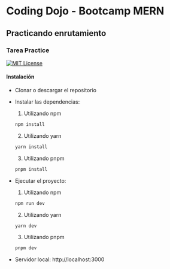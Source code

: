 # Coding Dojo - Bootcamp MERN
## Practicando enrutamiento
### Tarea Practice
[![MIT License](https://img.shields.io/badge/License-MIT-green.svg)](https://choosealicense.com/licenses/mit/)
#### Instalación
- Clonar o descargar el repositorio
- Instalar las dependencias:
    1. Utilizando npm
    ```bash
    npm install
    ```

    2. Utilizando yarn
    ```bash
    yarn install
    ```

    3. Utilizando pnpm
    ```bash
    pnpm install
    ```

- Ejecutar el proyecto:
    1. Utilizando npm
    ```bash
    npm run dev
    ```

    2. Utilizando yarn
    ```bash
    yarn dev
    ```

    3. Utilizando pnpm
    ```bash
    pnpm dev
    ```

- Servidor local: http://localhost:3000